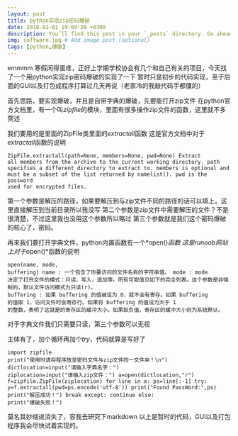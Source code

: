 ```yaml
---
layout: post
title: python实现zip密码爆破
date: 2018-02-01 19:09:20 +0300
description: You’ll find this post in your `_posts` directory. Go ahead and edit it and re-build the site to see your changes. # Add post description (optional)
img: software.jpg # Add image post (optional)
tags: [python,爆破]
---
```

emmmm
寒假闲得蛋疼，正好上学期学校协会有几个和自己有关的项目，今天找了一个用python实现zip密码爆破的实现了一下
暂时只是初步的代码实现，至于后面的GUI以及打包成程序打算过几天再说（老家冷的我敲代码手都僵的）

首先思路，要实现爆破，并且是自带字典的爆破，先要能打开zip文件
在python官方文档里，有一个叫*zipfile*的模块，里面有很多操作zip文件的函数，这里就不多赘述

我们要用的是里面的ZipFile类里面的*extractall*函数
这是官方文档中对于*extractall*函数的说明
	<pre><code>ZipFile.extractall(path=None, members=None, pwd=None)
	Extract all members from the archive to the current working directory. path specifies a different directory to extract to.
	members is optional and must be a subset of the list returned by namelist(). pwd is the password used for encrypted files.</code></pre>
第一个参数是解压的路径，如果要解压到与zip文件不同的路径的话可以填上，这里直接解压到当前目录所以我没写
第二个参数是zip文件中需要解压的文件？不是很清楚，不过这里我也没用这个参数所以略过
第三个参数就是我们这个密码爆破的核心了，密码。

再来我们要打开字典文件，python内置函数有一个*open()*函数
这是runoob网站上对于*open()*函数的说明
    <pre><code>open(name, mode, buffering)
    name : 一个包含了你要访问的文件名称的字符串值。
    mode : mode 决定了打开文件的模式：只读，写入，追加等。所有可取值见如下的完全列表。这个参数是非强制的，默认文件访问模式为只读(r)。
    buffering : 如果 buffering 的值被设为 0，就不会有寄存。如果 buffering 的值取 1，访问文件时会寄存行。如果将 buffering 的值设为大于 1 的整数，表明了这就是的寄存区的缓冲大小。如果取负值，寄存区的缓冲大小则为系统默认。</code></pre>
对于字典文件我们只需要只读，第三个参数可以无视

主体有了，加个循环再加个*try*，代码就算是写好了
    <pre><code>import zipfile
    print("使用时请将程序放至密码文件与zip文件同一文件夹！\n")
    dictlocation=input("请输入字典名字：")
    ziplocation=input("请输入zip文件：")
    a=open(dictlocation,"r")
    f=zipfile.ZipFile(ziplocation)
    for line in a:
	    ps=line[:-1]
    	try:
	    	y=f.extractall(pwd=ps.encode('utf-8'))
	    	print("Found PassWord:",ps)
	    	print("解压成功！")
	    	break
	    except:
	    	continue
	    else:
		    print("爆破失败！")</code></pre>
莫名其妙缩进消失了，容我去研究下markdown
以上是暂时的代码，GUI以及打包程序我会尽快试着实现的。